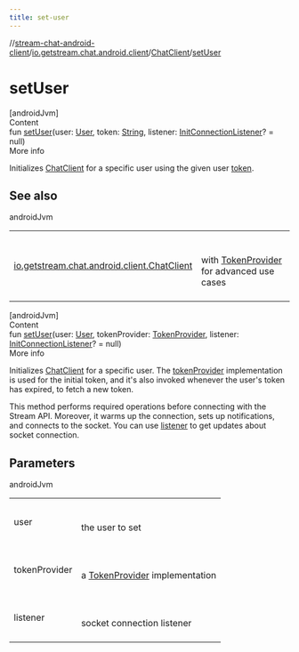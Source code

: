 ```yaml
---
title: set-user
---
```

//[stream-chat-android-client](../../../index.md)/[io.getstream.chat.android.client](../index.md)/[ChatClient](index.md)/[setUser](setUser.md)



# setUser  
[androidJvm]  
Content  
fun [setUser](setUser.md)(user: [User](../../io.getstream.chat.android.client.models/User/index.md), token: [String](https://kotlinlang.org/api/latest/jvm/stdlib/kotlin/-string/index.html), listener: [InitConnectionListener](../../io.getstream.chat.android.client.socket/InitConnectionListener/index.md)? = null)  
More info  


Initializes [ChatClient](index.md) for a specific user using the given user [token](setUser.md).



## See also  
  
androidJvm  
  
| | |
|---|---|
| <a name="io.getstream.chat.android.client/ChatClient/setUser/#io.getstream.chat.android.client.models.User#kotlin.String#io.getstream.chat.android.client.socket.InitConnectionListener?/PointingToDeclaration/"></a>[io.getstream.chat.android.client.ChatClient](setUser.md)| <a name="io.getstream.chat.android.client/ChatClient/setUser/#io.getstream.chat.android.client.models.User#kotlin.String#io.getstream.chat.android.client.socket.InitConnectionListener?/PointingToDeclaration/"></a><br/><br/>with [TokenProvider](../../io.getstream.chat.android.client.token/TokenProvider/index.md) for advanced use cases<br/><br/>|
  
  


[androidJvm]  
Content  
fun [setUser](setUser.md)(user: [User](../../io.getstream.chat.android.client.models/User/index.md), tokenProvider: [TokenProvider](../../io.getstream.chat.android.client.token/TokenProvider/index.md), listener: [InitConnectionListener](../../io.getstream.chat.android.client.socket/InitConnectionListener/index.md)? = null)  
More info  


Initializes [ChatClient](index.md) for a specific user. The [tokenProvider](setUser.md) implementation is used for the initial token, and it's also invoked whenever the user's token has expired, to fetch a new token.



This method performs required operations before connecting with the Stream API. Moreover, it warms up the connection, sets up notifications, and connects to the socket. You can use [listener](setUser.md) to get updates about socket connection.



## Parameters  
  
androidJvm  
  
| | |
|---|---|
| <a name="io.getstream.chat.android.client/ChatClient/setUser/#io.getstream.chat.android.client.models.User#io.getstream.chat.android.client.token.TokenProvider#io.getstream.chat.android.client.socket.InitConnectionListener?/PointingToDeclaration/"></a>user| <a name="io.getstream.chat.android.client/ChatClient/setUser/#io.getstream.chat.android.client.models.User#io.getstream.chat.android.client.token.TokenProvider#io.getstream.chat.android.client.socket.InitConnectionListener?/PointingToDeclaration/"></a><br/><br/>the user to set<br/><br/>|
| <a name="io.getstream.chat.android.client/ChatClient/setUser/#io.getstream.chat.android.client.models.User#io.getstream.chat.android.client.token.TokenProvider#io.getstream.chat.android.client.socket.InitConnectionListener?/PointingToDeclaration/"></a>tokenProvider| <a name="io.getstream.chat.android.client/ChatClient/setUser/#io.getstream.chat.android.client.models.User#io.getstream.chat.android.client.token.TokenProvider#io.getstream.chat.android.client.socket.InitConnectionListener?/PointingToDeclaration/"></a><br/><br/>a [TokenProvider](../../io.getstream.chat.android.client.token/TokenProvider/index.md) implementation<br/><br/>|
| <a name="io.getstream.chat.android.client/ChatClient/setUser/#io.getstream.chat.android.client.models.User#io.getstream.chat.android.client.token.TokenProvider#io.getstream.chat.android.client.socket.InitConnectionListener?/PointingToDeclaration/"></a>listener| <a name="io.getstream.chat.android.client/ChatClient/setUser/#io.getstream.chat.android.client.models.User#io.getstream.chat.android.client.token.TokenProvider#io.getstream.chat.android.client.socket.InitConnectionListener?/PointingToDeclaration/"></a><br/><br/>socket connection listener<br/><br/>|
  
  



